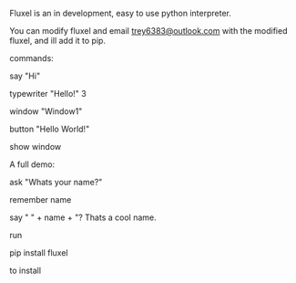 Fluxel is an in development, easy to use python interpreter.

You can modify fluxel and email trey6383@outlook.com with the modified fluxel, and ill add it to pip.

commands:

say "Hi"

typewriter "Hello!" 3

window "Window1"

button "Hello World!"

show window

A full demo:

ask "Whats your name?"

remember name

say " " + name + "? Thats a cool name.


run 

pip install fluxel

to install
